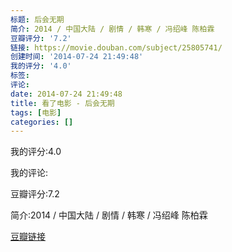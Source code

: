 ```yaml
---
标题: 后会无期
简介: 2014 / 中国大陆 / 剧情 / 韩寒 / 冯绍峰 陈柏霖
豆瓣评分: '7.2'
链接: https://movie.douban.com/subject/25805741/
创建时间: '2014-07-24 21:49:48'
我的评分: '4.0'
标签:
评论:
date: 2014-07-24 21:49:48
title: 看了电影 - 后会无期
tags: [电影]
categories: []
---
```


我的评分:4.0

我的评论:

豆瓣评分:7.2

简介:2014 / 中国大陆 / 剧情 / 韩寒 / 冯绍峰 陈柏霖

[豆瓣链接](https://movie.douban.com/subject/25805741/)

